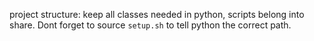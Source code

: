 project structure:
keep all classes needed in python, scripts belong into share.
Dont forget to source `setup.sh` to tell python the correct path.
